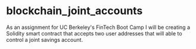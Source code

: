 # blockchain_joint_accounts
As an assignment for UC Berkeley's FinTech Boot Camp I will be creating a Solidity smart contract that accepts two user addresses that will able to control a joint savings account.
